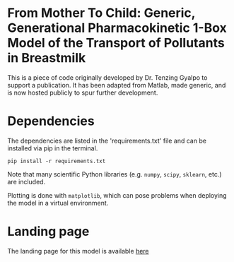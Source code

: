 # From Mother To Child: Generic, Generational Pharmacokinetic 1-Box Model of the Transport of Pollutants in Breastmilk
This is a piece of code originally developed by Dr. Tenzing Gyalpo to support a publication. It has been adapted from Matlab, made generic, and is now hosted publicly to spur further development.

# Dependencies
The dependencies are listed in the 'requirements.txt' file and can be installed via pip in the terminal. 

```
pip install -r requirements.txt
```

Note that many scientific Python libraries (e.g. `numpy`, `scipy`, `sklearn`, etc.) are included. 

Plotting is done with `matplotlib`, which can pose problems when deploying the model in a virtual environment. 

# Landing page
The landing page for this model is available [here](https://pandastabber.github.io/pbpk_breastmilk/)
